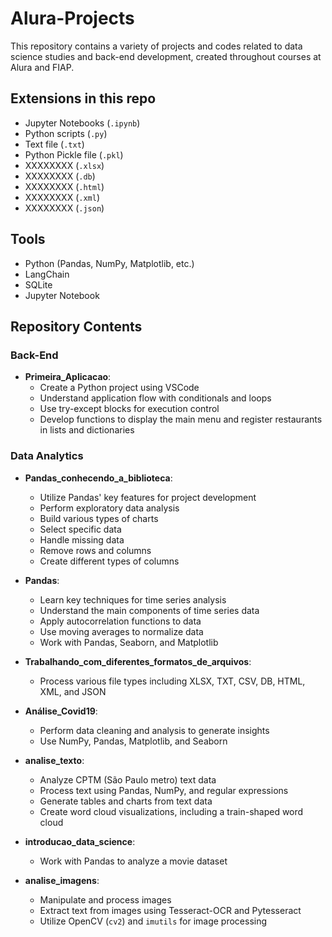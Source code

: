 # Alura-Projects

This repository contains a variety of projects and codes related to data science studies and back-end development, created throughout courses at Alura and FIAP.

## Extensions in this repo
- Jupyter Notebooks (`.ipynb`)
- Python scripts (`.py`)
- Text file (`.txt`)
- Python Pickle file (`.pkl`)
- XXXXXXXX (`.xlsx`)
- XXXXXXXX (`.db`)
- XXXXXXXX (`.html`)
- XXXXXXXX (`.xml`)
- XXXXXXXX (`.json`)

## Tools
- Python (Pandas, NumPy, Matplotlib, etc.)
- LangChain
- SQLite
- Jupyter Notebook

## Repository Contents

### Back-End
- **Primeira_Aplicacao**:
  - Create a Python project using VSCode
  - Understand application flow with conditionals and loops
  - Use try-except blocks for execution control
  - Develop functions to display the main menu and register restaurants in lists and dictionaries

### Data Analytics
- **Pandas_conhecendo_a_biblioteca**:  
  - Utilize Pandas' key features for project development  
  - Perform exploratory data analysis  
  - Build various types of charts  
  - Select specific data  
  - Handle missing data  
  - Remove rows and columns  
  - Create different types of columns 

- **Pandas**:
  - Learn key techniques for time series analysis
  - Understand the main components of time series data
  - Apply autocorrelation functions to data
  - Use moving averages to normalize data
  - Work with Pandas, Seaborn, and Matplotlib

- **Trabalhando_com_diferentes_formatos_de_arquivos**:
  - Process various file types including XLSX, TXT, CSV, DB, HTML, XML, and JSON

- **Análise_Covid19**:
  - Perform data cleaning and analysis to generate insights
  - Use NumPy, Pandas, Matplotlib, and Seaborn

- **analise_texto**:
  - Analyze CPTM (São Paulo metro) text data
  - Process text using Pandas, NumPy, and regular expressions
  - Generate tables and charts from text data
  - Create word cloud visualizations, including a train-shaped word cloud

- **introducao_data_science**:
  - Work with Pandas to analyze a movie dataset
 
- **analise_imagens**:  
  - Manipulate and process images
  - Extract text from images using Tesseract-OCR and Pytesseract
  - Utilize OpenCV (`cv2`) and `imutils` for image processing
